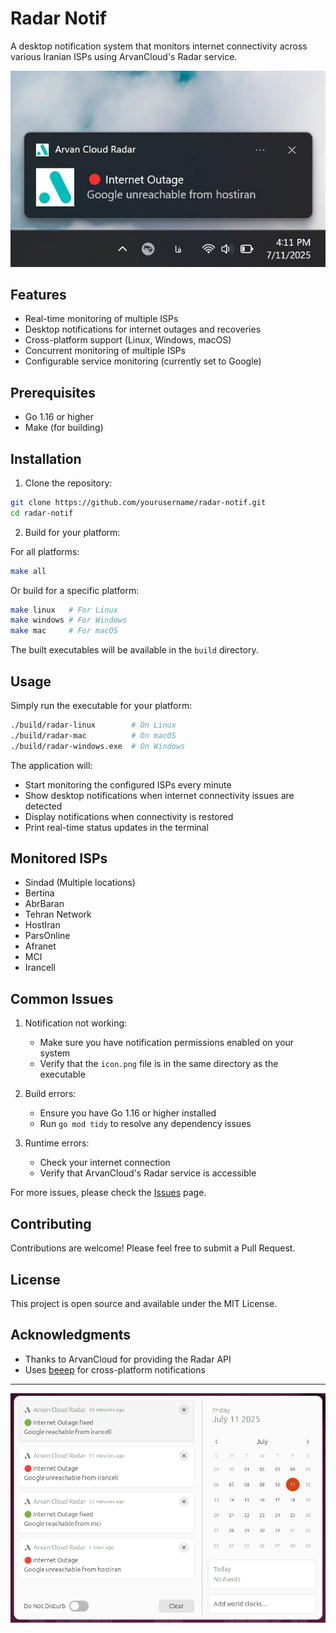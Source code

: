 # Radar Notif

A desktop notification system that monitors internet connectivity across various Iranian ISPs using ArvanCloud's Radar service.

![windows notif](./screenshots/screen3.jpg)


## Features

- Real-time monitoring of multiple ISPs
- Desktop notifications for internet outages and recoveries
- Cross-platform support (Linux, Windows, macOS)
- Concurrent monitoring of multiple ISPs
- Configurable service monitoring (currently set to Google)

## Prerequisites

- Go 1.16 or higher
- Make (for building)

## Installation

1. Clone the repository:
```bash
git clone https://github.com/yourusername/radar-notif.git
cd radar-notif
```

2. Build for your platform:

For all platforms:
```bash
make all
```

Or build for a specific platform:
```bash
make linux   # For Linux
make windows # For Windows
make mac     # For macOS
```

The built executables will be available in the `build` directory.

## Usage

Simply run the executable for your platform:

```bash
./build/radar-linux        # On Linux
./build/radar-mac          # On macOS
./build/radar-windows.exe  # On Windows
```

The application will:
- Start monitoring the configured ISPs every minute
- Show desktop notifications when internet connectivity issues are detected
- Display notifications when connectivity is restored
- Print real-time status updates in the terminal

## Monitored ISPs

- Sindad (Multiple locations)
- Bertina
- AbrBaran
- Tehran Network
- HostIran
- ParsOnline
- Afranet
- MCI
- Irancell

## Common Issues

1. Notification not working:
   - Make sure you have notification permissions enabled on your system
   - Verify that the `icon.png` file is in the same directory as the executable

2. Build errors:
   - Ensure you have Go 1.16 or higher installed
   - Run `go mod tidy` to resolve any dependency issues

3. Runtime errors:
   - Check your internet connection
   - Verify that ArvanCloud's Radar service is accessible

For more issues, please check the [Issues](https://github.com/yourusername/radar-notif/issues) page.

## Contributing

Contributions are welcome! Please feel free to submit a Pull Request.

## License

This project is open source and available under the MIT License.

## Acknowledgments

- Thanks to ArvanCloud for providing the Radar API
- Uses [beeep](https://github.com/gen2brain/beeep) for cross-platform notifications

---

![windows notif](./screenshots/screen2.png)
